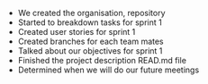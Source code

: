 - We created the organisation, repository
- Started to breakdown tasks for sprint 1
- Created user stories for sprint 1
- Created branches for each team mates
- Talked about our objectives for sprint 1
- Finished the project description READ.md file
- Determined when we will do our future meetings
